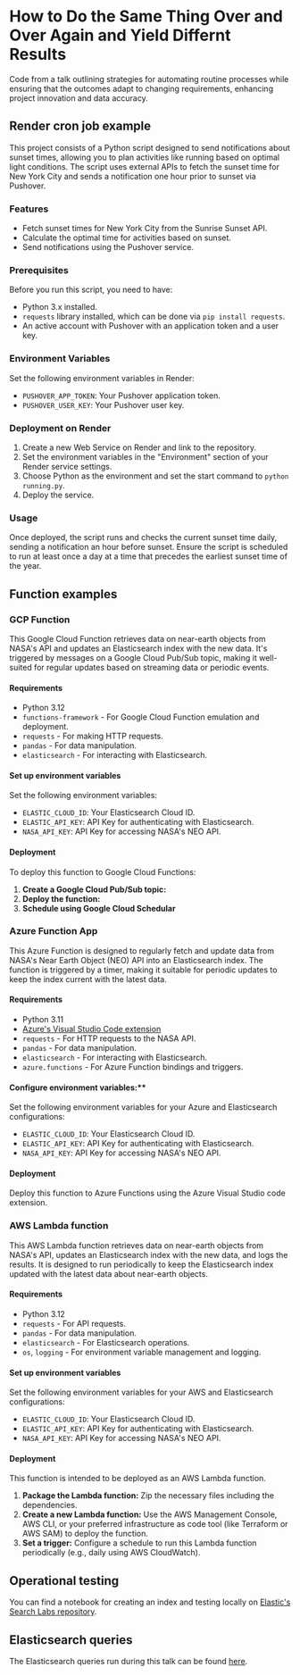 # How to Do the Same Thing Over and Over Again and Yield Differnt Results
Code from a talk outlining strategies for automating routine processes while ensuring that the outcomes adapt to changing requirements, enhancing project innovation and data accuracy.

## Render cron job example
This project consists of a Python script designed to send notifications about sunset times, allowing you to plan activities like running based on optimal light conditions. The script uses external APIs to fetch the sunset time for New York City and sends a notification one hour prior to sunset via Pushover.

### Features
- Fetch sunset times for New York City from the Sunrise Sunset API.
- Calculate the optimal time for activities based on sunset.
- Send notifications using the Pushover service.

### Prerequisites
Before you run this script, you need to have:

- Python 3.x installed.
- `requests` library installed, which can be done via `pip install requests`.
- An active account with Pushover with an application token and a user key.

### Environment Variables
Set the following environment variables in Render:

- `PUSHOVER_APP_TOKEN`: Your Pushover application token.
- `PUSHOVER_USER_KEY`: Your Pushover user key.

### Deployment on Render
1. Create a new Web Service on Render and link to the repository.
2. Set the environment variables in the "Environment" section of your Render service settings.
3. Choose Python as the environment and set the start command to `python running.py`.
4. Deploy the service.

### Usage
Once deployed, the script runs and checks the current sunset time daily, sending a notification an hour before sunset. Ensure the script is scheduled to run at least once a day at a time that precedes the earliest sunset time of the year.

## Function examples
### GCP Function
This Google Cloud Function retrieves data on near-earth objects from NASA's API and updates an Elasticsearch index with the new data. It's triggered by messages on a Google Cloud Pub/Sub topic, making it well-suited for regular updates based on streaming data or periodic events.

#### Requirements
- Python 3.12
- `functions-framework` - For Google Cloud Function emulation and deployment.
- `requests` - For making HTTP requests.
- `pandas` - For data manipulation.
- `elasticsearch` - For interacting with Elasticsearch.

#### Set up environment variables
Set the following environment variables:
- `ELASTIC_CLOUD_ID`: Your Elasticsearch Cloud ID.
- `ELASTIC_API_KEY`: API Key for authenticating with Elasticsearch.
- `NASA_API_KEY`: API Key for accessing NASA's NEO API.

#### Deployment
To deploy this function to Google Cloud Functions:

1. **Create a Google Cloud Pub/Sub topic:**
2. **Deploy the function:**
3. **Schedule using Google Cloud Schedular**

### Azure Function App
This Azure Function is designed to regularly fetch and update data from NASA's Near Earth Object (NEO) API into an Elasticsearch index. The function is triggered by a timer, making it suitable for periodic updates to keep the index current with the latest data.

#### Requirements
- Python 3.11
- [Azure's Visual Studio Code extension](https://code.visualstudio.com/docs/azure/extensions)
- `requests` - For HTTP requests to the NASA API.
- `pandas` - For data manipulation.
- `elasticsearch` - For interacting with Elasticsearch.
- `azure.functions` - For Azure Function bindings and triggers.

#### Configure environment variables:**
Set the following environment variables for your Azure and Elasticsearch configurations:
- `ELASTIC_CLOUD_ID`: Your Elasticsearch Cloud ID.
- `ELASTIC_API_KEY`: API Key for authenticating with Elasticsearch.
- `NASA_API_KEY`: API Key for accessing NASA's NEO API.

#### Deployment
Deploy this function to Azure Functions using the Azure Visual Studio code extension.

### AWS Lambda function
This AWS Lambda function retrieves data on near-earth objects from NASA's API, updates an Elasticsearch index with the new data, and logs the results. It is designed to run periodically to keep the Elasticsearch index updated with the latest data about near-earth objects.

#### Requirements
- Python 3.12
- `requests` - For API requests.
- `pandas` - For data manipulation.
- `elasticsearch` - For Elasticsearch operations.
- `os`, `logging` - For environment variable management and logging.

#### Set up environment variables
Set the following environment variables for your AWS and Elasticsearch configurations:
- `ELASTIC_CLOUD_ID`: Your Elasticsearch Cloud ID.
- `ELASTIC_API_KEY`: API Key for authenticating with Elasticsearch.
- `NASA_API_KEY`: API Key for accessing NASA's NEO API.

#### Deployment
This function is intended to be deployed as an AWS Lambda function.

1. **Package the Lambda function:**
Zip the necessary files including the dependencies.
2. **Create a new Lambda function:**
Use the AWS Management Console, AWS CLI, or your preferred infrastructure as code tool (like Terraform or AWS SAM) to deploy the function.
3. **Set a trigger:**
Configure a schedule to run this Lambda function periodically (e.g., daily using AWS CloudWatch).

## Operational testing 
You can find a notebook for creating an index and testing locally on [Elastic's Search Labs repository](https://github.com/elastic/elasticsearch-labs/blob/main/supporting-blog-content/keeping-your-index-current/local_testing.ipynb).

## Elasticsearch queries
The Elasticsearch queries run during this talk can be found [here](https://github.com/JessicaGarson/How-to-Do-the-Same-Thing-Over-and-Over-Again/blob/main/dev_tools.console).
